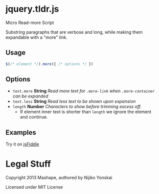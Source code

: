 # jquery.tldr.js

Micro Read-more Script

Substring paragraphs that are verbose and long, while making them expandable with a "more" link.

## Usage

```javascript
$(/* element */).more({ /* options */ })
```

## Options

* `text.more` **String** *Read more text for `.more-link` when `.more-container` can be expanded*
* `text.less` **String** *Read less text to be shown upon expansion*
* `length` **Number** *Characters to show before trimming excess off.*
  * If element inner text is shorter than `length` we ignore the element and continue.

## Examples

Try it on [jsFiddle](http://jsfiddle.net/WTUXa/)


# Legal Stuff

Copyright 2013 Mashape, authored by Nijiko Yonskai

Licensed under MIT License
